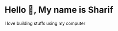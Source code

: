 # Hello 👋, My name is Sharif

I love building stuffs using my computer
<!---
Haaai 👋, I am Sharif, a frontend software engineer 👨‍💻
- My passion for building frontend applications made me fall in love with design.
- 💬 Ask me about React, Javascript, node, and Typescript.
- How to reach me: [sharifally0903@gmail.com](mailto:sharifally0903@gmail.com)
-->

<!---
| <img align="center" src="https://github-readme-stats.vercel.app/api?username=sharibeast&show_icons=true&include_all_commits=true&theme=dark&hide_border=true" alt="sharibeast's github stats" /> | <img align="center" src="https://github-readme-stats.vercel.app/api/top-langs/?username=sharibeast&theme=dark&hide=html,handlebars,css,pug,sass&langs_count=8&layout=compact"> |
| ------------- | ------------- |
-->

